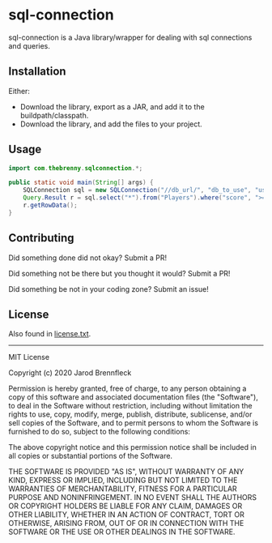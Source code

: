 # sql-connection

sql-connection is a Java library/wrapper for dealing with sql connections and queries.

## Installation

Either:
 - Download the library, export as a JAR, and add it to the buildpath/classpath.
 - Download the library, and add the files to your project.

## Usage

```java
import com.thebrenny.sqlconnection.*;

public static void main(String[] args) {
	SQLConnection sql = new SQLConnection("//db_url/", "db_to_use", "user", "pass");
	Query.Result r = sql.select("*").from("Players").where("score", ">=", 25).execute();
	r.getRowData();
}
```

## Contributing
Did something done did not okay? Submit a PR!

Did something not be there but you thought it would? Submit a PR!

Did something be not in your coding zone? Submit an issue!

## License
Also found in [license.txt](license.txt).
<hr>
MIT License

Copyright (c) 2020 Jarod Brennfleck

Permission is hereby granted, free of charge, to any person obtaining a copy
of this software and associated documentation files (the "Software"), to deal
in the Software without restriction, including without limitation the rights
to use, copy, modify, merge, publish, distribute, sublicense, and/or sell
copies of the Software, and to permit persons to whom the Software is
furnished to do so, subject to the following conditions:

The above copyright notice and this permission notice shall be included in all
copies or substantial portions of the Software.

THE SOFTWARE IS PROVIDED "AS IS", WITHOUT WARRANTY OF ANY KIND, EXPRESS OR
IMPLIED, INCLUDING BUT NOT LIMITED TO THE WARRANTIES OF MERCHANTABILITY,
FITNESS FOR A PARTICULAR PURPOSE AND NONINFRINGEMENT. IN NO EVENT SHALL THE
AUTHORS OR COPYRIGHT HOLDERS BE LIABLE FOR ANY CLAIM, DAMAGES OR OTHER
LIABILITY, WHETHER IN AN ACTION OF CONTRACT, TORT OR OTHERWISE, ARISING FROM,
OUT OF OR IN CONNECTION WITH THE SOFTWARE OR THE USE OR OTHER DEALINGS IN THE
SOFTWARE.